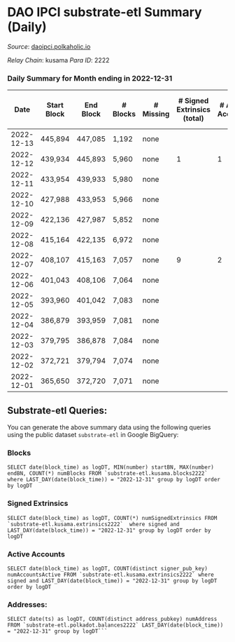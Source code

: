 # DAO IPCI substrate-etl Summary (Daily)

_Source_: [daoipci.polkaholic.io](https://daoipci.polkaholic.io)

*Relay Chain*: kusama
*Para ID*: 2222



### Daily Summary for Month ending in 2022-12-31


| Date | Start Block | End Block | # Blocks | # Missing | # Signed Extrinsics (total) | # Active Accounts | # Addresses with Balances | # Events | # Transfers | # XCM Transfers In | # XCM Transfers Out |
| ---- | ----------- | --------- | -------- | --------- | --------------------------- | ----------------- | ------------------------- | -------- | ----------- | ------------------ | ------------------- |
| 2022-12-13 | 445,894 | 447,085 | 1,192 | none  |  |  |  | 5,960 |   |   |   |
| 2022-12-12 | 439,934 | 445,893 | 5,960 | none  | 1 | 1 | 890 | 29,806 |   |   |   |
| 2022-12-11 | 433,954 | 439,933 | 5,980 | none  |  |  | 890 | 29,900 |   |   |   |
| 2022-12-10 | 427,988 | 433,953 | 5,966 | none  |  |  | 890 | 29,830 |   |   |   |
| 2022-12-09 | 422,136 | 427,987 | 5,852 | none  |  |  | 890 | 29,260 |   |   |   |
| 2022-12-08 | 415,164 | 422,135 | 6,972 | none  |  |  | 890 | 34,860 |   |   |   |
| 2022-12-07 | 408,107 | 415,163 | 7,057 | none  | 9 | 2 |  | 35,334 |   |   |   |
| 2022-12-06 | 401,043 | 408,106 | 7,064 | none  |  |  |  | 35,324 |   |   |   |
| 2022-12-05 | 393,960 | 401,042 | 7,083 | none  |  |  | 890 | 35,415 |   |   |   |
| 2022-12-04 | 386,879 | 393,959 | 7,081 | none  |  |  | 890 | 35,405 |   |   |   |
| 2022-12-03 | 379,795 | 386,878 | 7,084 | none  |  |  | 890 | 35,420 |   |   |   |
| 2022-12-02 | 372,721 | 379,794 | 7,074 | none  |  |  | 890 | 35,370 |   |   |   |
| 2022-12-01 | 365,650 | 372,720 | 7,071 | none  |  |  |  | 35,355 |   |   |   |

## Substrate-etl Queries:
You can generate the above summary data using the following queries using the public dataset `substrate-etl` in Google BigQuery:


### Blocks
```
SELECT date(block_time) as logDT, MIN(number) startBN, MAX(number) endBN, COUNT(*) numBlocks FROM `substrate-etl.kusama.blocks2222`  where LAST_DAY(date(block_time)) = "2022-12-31" group by logDT order by logDT
```


### Signed Extrinsics
```
SELECT date(block_time) as logDT, COUNT(*) numSignedExtrinsics FROM `substrate-etl.kusama.extrinsics2222`  where signed and LAST_DAY(date(block_time)) = "2022-12-31" group by logDT order by logDT
```


### Active Accounts
```
SELECT date(block_time) as logDT, COUNT(distinct signer_pub_key) numAccountsActive FROM `substrate-etl.kusama.extrinsics2222` where signed and LAST_DAY(date(block_time)) = "2022-12-31" group by logDT order by logDT
```


### Addresses:
```
SELECT date(ts) as logDT, COUNT(distinct address_pubkey) numAddress FROM `substrate-etl.polkadot.balances2222` LAST_DAY(date(block_time)) = "2022-12-31" group by logDT```

